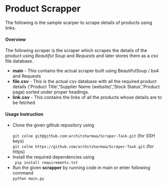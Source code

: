# Product Scrapper
The following is the sample scarper to scrape details of  products using links. 
#### Overview
The following scraper is the scraper which scrapes the details of the product using *Beautiful Soup* and *Requests* and later stores them as a csv file database.
* **main** - This contains the actual scraper built using BeautifulSoup / bs4 and Requests 
* **file.csv** - This is the actual csv database with all the required product details ('Product Title','Supplier Name (website)','Stock Status','Product page) sorted under proper headings.
* **link.csv** - This contains the links of all the products whose details are to be fetched

#### Usage Instruction 
* Clone the given github repository using <br><br>
  ```git colne git@github.com:architsharmaa/Scraper-Task.git``` (for SSH keys)<br>
  ```git colne https://github.com/architsharmaa/Scraper-Task.git``` (for https)<br>
* Install the required dependencies using <br>
``` pip install requirements.txt```
* Run the given **scrapper** by running code in main or enter following command<br>
```python main.py```



